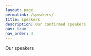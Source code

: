 ```yaml
---
layout: page
permalink: /speakers/
title: speakers
description: Our confirmed speakers
nav: true
nav_order: 4
---
```


Our speakers


